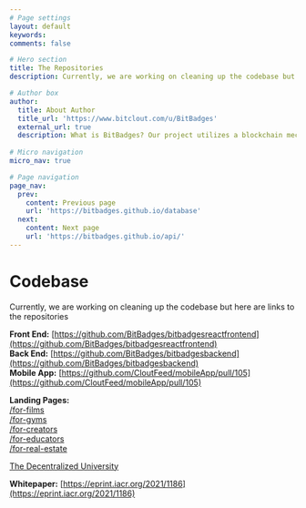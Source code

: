 ```yaml
---
# Page settings
layout: default
keywords:
comments: false

# Hero section
title: The Repositories
description: Currently, we are working on cleaning up the codebase but here are links to the repositories

# Author box
author:
  title: About Author
  title_url: 'https://www.bitclout.com/u/BitBadges'
  external_url: true
  description: What is BitBadges? Our project utilizes a blockchain mechanism where users can associate with other user(s) through a NFT that is linked to the recipient's public key (no selling it). So once you earn a badge, no one can take it away from you!
  
# Micro navigation
micro_nav: true

# Page navigation
page_nav:
  prev:
    content: Previous page
    url: 'https://bitbadges.github.io/database'
  next:
    content: Next page
    url: 'https://bitbadges.github.io/api/'
---
```


# Codebase

Currently, we are working on cleaning up the codebase but here are links to the repositories

**Front End:** [https://github.com/BitBadges/bitbadgesreactfrontend](https://github.com/BitBadges/bitbadgesreactfrontend)  
**Back End:** [https://github.com/BitBadges/bitbadgesbackend](https://github.com/BitBadges/bitbadgesbackend)  
**Mobile App:** [https://github.com/CloutFeed/mobileApp/pull/105](https://github.com/CloutFeed/mobileApp/pull/105)

**Landing Pages:**  
[/for-films](https://bitbadges.github.io/for-films/)  
[/for-gyms](https://bitbadges.github.io/for-gyms/)  
[/for-creators](https://bitbadges.github.io/for-creators/)  
[/for-educators](https://bitbadges.github.io/for-educators/)  
[/for-real-estate](https://bitbadges.github.io/for-real-estate/)

[The Decentralized University](http://decentralizeduniversity.org/)

**Whitepaper:** [https://eprint.iacr.org/2021/1186](https://eprint.iacr.org/2021/1186)

